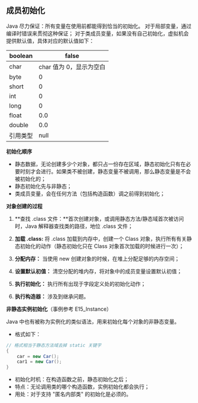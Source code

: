 ## 成员初始化

Java 尽力保证：所有变量在使用前都能得到恰当的初始化。
对于局部变量，通过编译时错误来贯彻这种保证；
对于类成员变量，如果没有自己初始化，虚拟机会提供默认值，具体对应的默认值如下：

| boolean  | false                   |
| -------- | ----------------------- |
| char     | char 值为 0，显示为空白 |
| byte     | 0                       |
| short    | 0                       |
| int      | 0                       |
| long     | 0                       |
| float    | 0.0                     |
| double   | 0.0                     |
| 引用类型 | null                    |

**初始化顺序**

* 静态数据，无论创建多少个对象，都只占一份存在区域，静态初始化只有在必要时刻才会进行。如果类不被创建，静态变量不被调用，那么静态变量是不会被初始化的；
* 静态初始化先与非静态；
* 类成员变量，会在任何方法（包括构造函数）调之前得到初始化；

**对象创建的过程**

1. **查找 .class 文件：**首次创建对象，或调用静态方法/静态域首次被访问时，Java 解释器查找类的路径，地位 .class 文件；

2. **加载 .class:**  将 .class 加载到内存中，创建一个 Class 对象，执行所有有关静态初始化的动作（静态初始化只在 Class 对象首次加载的时候进行一次）；

3. **分配内存：** 当使用 new 创建对象的时候，在堆上分配足够的内存空间；

4. **设置默认初值：** 清空分配的堆内存，将对象中的成员变量设置默认初值；

5. **执行初始化：** 执行所有出现于字段定义处的初始化动作；

6. **执行构造器：** 涉及到继承问题。


**非静态实例初始化**（事例参考 E15_Instance）

Java 中也有被称为实例化的类似语法，用来初始化每个对象的非静态变量。

* 格式如下：

```java
// 格式相当于静态方法域去掉 static 关键字
{
    car = new Car();
    car1 = new Car();
}
```

* 初始化时机：在构造函数之前，静态初始化之后；
* 特点：无论调用类的哪个构造函数，实例初始化都会执行；
* 用处：对于支持 "匿名内部类" 的初始化是必须的。



